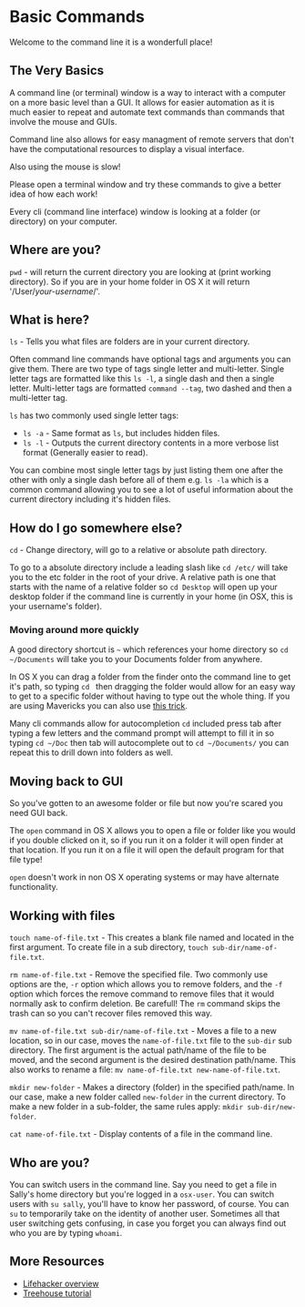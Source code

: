 Basic Commands
====

Welcome to the command line it is a wonderfull place!

The Very Basics
----

A command line (or terminal) window is a way to interact with a computer on a more basic level than a GUI. It allows for easier automation as it is much easier to repeat and automate text commands than commands that involve the mouse and GUIs.

Command line also allows for easy managment of remote servers that don't have the computational resources to display a visual interface.

Also using the mouse is slow!

Please open a terminal window and try these commands to give a better idea of how each work!

Every cli (command line interface) window is looking at a folder (or directory) on your computer.

Where are you?
----

`pwd` - will return the current directory you are looking at (print working directory). So if you are in your home folder in OS X it will return '/User/_your-username_/'.

What is here?
----

`ls` - Tells you what files are folders are in your current directory.

Often command line commands have optional tags and arguments you can give them. There are two type of tags single letter and multi-letter. Single letter tags are formatted like this `ls -l`, a single dash and then a single letter. Multi-letter tags are formatted `command --tag`, two dashed and then a multi-letter tag.

`ls` has two commonly used single letter tags:

* `ls -a` - Same format as `ls`, but includes hidden files.
* `ls -l` - Outputs the current directory contents in a more verbose list format (Generally easier to read).

You can combine most single letter tags by just listing them one after the other with only a single dash before all of them e.g. `ls -la` which is a common command allowing you to see a lot of useful information about the current directory including it's hidden files.

How do I go somewhere else?
----

`cd` - Change directory, will go to a relative or absolute path directory.

To go to a absolute directory include a leading slash like `cd /etc/` will take you to the etc folder in the root of your drive. A relative path is one that starts with the name of a relative folder so `cd Desktop` will open up your desktop folder if the command line is currently in your home (in OSX, this is your username's folder).

### Moving around more quickly

A good directory shortcut is `~` which references your home directory so `cd ~/Documents` will take you to your Documents folder from anywhere.

In OS X you can drag a folder from the finder onto the command line to get it's path, so typing `cd ` then dragging the folder would allow for an easy way to get to a specific folder without having to type out the whole thing. If you are using Mavericks you can also use [this trick](http://hints.macworld.com/article.php?story=20131025192702763).

Many cli commands allow for autocompletion `cd` included press tab after typing a few letters and the command prompt will attempt to fill it in so typing `cd ~/Doc` then tab will autocomplete out to `cd ~/Documents/` you can repeat this to drill down into folders as well.

Moving back to GUI
----

So you've gotten to an awesome folder or file but now you're scared you need GUI back.

The `open` command in OS X allows you to open a file or folder like you would if you double clicked on it, so if you run it on a folder it will open finder at that location. If you run it on a file it will open the default program for that file type!

`open` doesn't work in non OS X operating systems or may have alternate functionality.

Working with files
---
`touch name-of-file.txt` - This creates a blank file named and located in the first argument. To create file in a sub directory, `touch sub-dir/name-of-file.txt`.

`rm name-of-file.txt` - Remove the specified file. Two commonly use options are the, `-r` option which allows you to remove folders, and the `-f` option which forces the remove command to remove files that it would normally ask to confirm deletion. Be carefull! The `rm` command skips the trash can so you can't recover files removed this way.

`mv name-of-file.txt sub-dir/name-of-file.txt` - Moves a file to a new location, so in our case, moves the `name-of-file.txt` file to the `sub-dir` sub directory. The first argument is the actual path/name of the file to be moved, and the second argument is the desired destination path/name. This also works to rename a file: `mv name-of-file.txt new-name-of-file.txt`.

`mkdir new-folder` - Makes a directory (folder) in the specified path/name. In our case, make a new folder called `new-folder` in the current directory. To make a new folder in a sub-folder, the same rules apply: `mkdir sub-dir/new-folder`.

`cat name-of-file.txt` - Display contents of a file in the command line.

Who are you?
---
You can switch users in the command line. Say you need to get a file in Sally's home directory but you're logged in a `osx-user`. You can switch users with `su sally`, you'll have to know her password, of course. You can `su` to temporarily take on the identity of another user. Sometimes all that user switching gets confusing, in case you forget you can always find out who you are by typing `whoami`.

More Resources
---

* [Lifehacker overview](http://lifehacker.com/5633909/who-needs-a-mouse-learn-to-use-the-command-line-for-almost-anything)
* [Treehouse tutorial](http://blog.teamtreehouse.com/command-line-basics)
